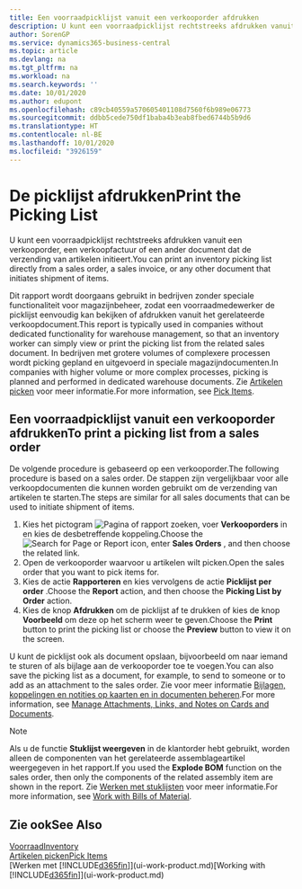 ```yaml
---
title: Een voorraadpicklijst vanuit een verkooporder afdrukken
description: U kunt een voorraadpicklijst rechtstreeks afdrukken vanuit een verkooporder, verkoop, factuur en andere uitgaande verkoopdocumenten.
author: SorenGP
ms.service: dynamics365-business-central
ms.topic: article
ms.devlang: na
ms.tgt_pltfrm: na
ms.workload: na
ms.search.keywords: ''
ms.date: 10/01/2020
ms.author: edupont
ms.openlocfilehash: c89cb40559a570605401108d7560f6b989e06773
ms.sourcegitcommit: ddbb5cede750df1baba4b3eab8fbed6744b5b9d6
ms.translationtype: HT
ms.contentlocale: nl-BE
ms.lasthandoff: 10/01/2020
ms.locfileid: "3926159"
---
```

# <a name="print-the-picking-list"></a><span data-ttu-id="79b9d-103">De picklijst afdrukken</span><span class="sxs-lookup"><span data-stu-id="79b9d-103">Print the Picking List</span></span>
<span data-ttu-id="79b9d-104">U kunt een voorraadpicklijst rechtstreeks afdrukken vanuit een verkooporder, een verkoopfactuur of een ander document dat de verzending van artikelen initieert.</span><span class="sxs-lookup"><span data-stu-id="79b9d-104">You can print an inventory picking list directly from a sales order, a sales invoice, or any other document that initiates shipment of items.</span></span>

<span data-ttu-id="79b9d-105">Dit rapport wordt doorgaans gebruikt in bedrijven zonder speciale functionaliteit voor magazijnbeheer, zodat een voorraadmedewerker de picklijst eenvoudig kan bekijken of afdrukken vanuit het gerelateerde verkoopdocument.</span><span class="sxs-lookup"><span data-stu-id="79b9d-105">This report is typically used in companies without dedicated functionality for warehouse management, so that an inventory worker can simply view or print the picking list from the related sales document.</span></span> <span data-ttu-id="79b9d-106">In bedrijven met grotere volumes of complexere processen wordt picking gepland en uitgevoerd in speciale magazijndocumenten.</span><span class="sxs-lookup"><span data-stu-id="79b9d-106">In companies with higher volume or more complex processes, picking is planned and performed in dedicated warehouse documents.</span></span> <span data-ttu-id="79b9d-107">Zie [Artikelen picken](warehouse-pick-items.md) voor meer informatie.</span><span class="sxs-lookup"><span data-stu-id="79b9d-107">For more information, see [Pick Items](warehouse-pick-items.md).</span></span>

## <a name="to-print-a-picking-list-from-a-sales-order"></a><span data-ttu-id="79b9d-108">Een voorraadpicklijst vanuit een verkooporder afdrukken</span><span class="sxs-lookup"><span data-stu-id="79b9d-108">To print a picking list from a sales order</span></span>  
<span data-ttu-id="79b9d-109">De volgende procedure is gebaseerd op een verkooporder.</span><span class="sxs-lookup"><span data-stu-id="79b9d-109">The following procedure is based on a sales order.</span></span> <span data-ttu-id="79b9d-110">De stappen zijn vergelijkbaar voor alle verkoopdocumenten die kunnen worden gebruikt om de verzending van artikelen te starten.</span><span class="sxs-lookup"><span data-stu-id="79b9d-110">The steps are similar for all sales documents that can be used to initiate shipment of items.</span></span>

1. <span data-ttu-id="79b9d-111">Kies het pictogram ![Pagina of rapport zoeken](media/ui-search/search_small.png "Pictogram Pagina of rapport zoeken"), voer **Verkooporders** in en kies de desbetreffende koppeling.</span><span class="sxs-lookup"><span data-stu-id="79b9d-111">Choose the ![Search for Page or Report](media/ui-search/search_small.png "Search for Page or Report icon") icon, enter **Sales Orders** , and then choose the related link.</span></span>  
2. <span data-ttu-id="79b9d-112">Open de verkooporder waarvoor u artikelen wilt picken.</span><span class="sxs-lookup"><span data-stu-id="79b9d-112">Open the sales order that you want to pick items for.</span></span>  
3. <span data-ttu-id="79b9d-113">Kies de actie **Rapporteren** en kies vervolgens de actie **Picklijst per order** .</span><span class="sxs-lookup"><span data-stu-id="79b9d-113">Choose the **Report** action, and then choose the **Picking List by Order** action.</span></span>  
4. <span data-ttu-id="79b9d-114">Kies de knop **Afdrukken** om de picklijst af te drukken of kies de knop **Voorbeeld** om deze op het scherm weer te geven.</span><span class="sxs-lookup"><span data-stu-id="79b9d-114">Choose the **Print** button to print the picking list or choose the **Preview** button to view it on the screen.</span></span>

<span data-ttu-id="79b9d-115">U kunt de picklijst ook als document opslaan, bijvoorbeeld om naar iemand te sturen of als bijlage aan de verkooporder toe te voegen.</span><span class="sxs-lookup"><span data-stu-id="79b9d-115">You can also save the picking list as a document, for example, to send to someone or to add as an attachment to the sales order.</span></span> <span data-ttu-id="79b9d-116">Zie voor meer informatie [Bijlagen, koppelingen en notities op kaarten en in documenten beheren](ui-how-add-link-to-record.md).</span><span class="sxs-lookup"><span data-stu-id="79b9d-116">For more information, see [Manage Attachments, Links, and Notes on Cards and Documents](ui-how-add-link-to-record.md).</span></span>

> [!NOTE]
> <span data-ttu-id="79b9d-117">Als u de functie **Stuklijst weergeven** in de klantorder hebt gebruikt, worden alleen de componenten van het gerelateerde assemblageartikel weergegeven in het rapport.</span><span class="sxs-lookup"><span data-stu-id="79b9d-117">If you used the **Explode BOM** function on the sales order, then only the components of the related assembly item are shown in the report.</span></span> <span data-ttu-id="79b9d-118">Zie [Werken met stuklijsten](inventory-how-work-BOMs.md) voor meer informatie.</span><span class="sxs-lookup"><span data-stu-id="79b9d-118">For more information, see [Work with Bills of Material](inventory-how-work-BOMs.md).</span></span>

## <a name="see-also"></a><span data-ttu-id="79b9d-119">Zie ook</span><span class="sxs-lookup"><span data-stu-id="79b9d-119">See Also</span></span>  
[<span data-ttu-id="79b9d-120">Voorraad</span><span class="sxs-lookup"><span data-stu-id="79b9d-120">Inventory</span></span>](inventory-manage-inventory.md)  
[<span data-ttu-id="79b9d-121">Artikelen picken</span><span class="sxs-lookup"><span data-stu-id="79b9d-121">Pick Items</span></span>](warehouse-pick-items.md)  
<span data-ttu-id="79b9d-122">[Werken met [!INCLUDE[d365fin](includes/d365fin_md.md)]](ui-work-product.md)</span><span class="sxs-lookup"><span data-stu-id="79b9d-122">[Working with [!INCLUDE[d365fin](includes/d365fin_md.md)]](ui-work-product.md)</span></span>   
